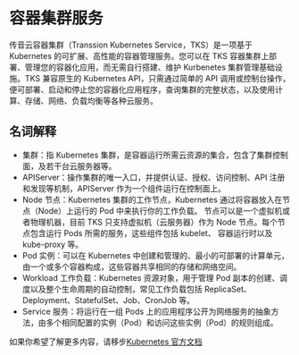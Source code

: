# 容器集群服务

传音云容器集群（Transsion Kubernetes Service，TKS）是一项基于 Kubernetes 的可扩展、高性能的容器管理服务。您可以在 TKS 容器集群上部署、管理您的容器化应用，而无需自行搭建、维护 Kurbenetes 集群管理基础设施。TKS 兼容原生的 Kubernetes API，只需通过简单的 API 调用或控制台操作，便可部署、启动和停止您的容器化应用程序，查询集群的完整状态，以及使用计算、存储、网络、负载均衡等各种云服务。

## 名词解释

* 集群：指 Kubernetes 集群，是容器运行所需云资源的集合，包含了集群控制面，及若干台云服务器等。
* APIServer：操作集群的唯一入口，并提供认证、授权、访问控制、API 注册和发现等机制，APIServer 作为一个组件运行在控制面上。
* Node 节点：Kubernetes 集群的工作节点，Kubernetes 通过将容器放入在节点（Node）上运行的 Pod 中来执行你的工作负载。 节点可以是一个虚拟机或者物理机器，目前 TKS 只支持虚拟机（云服务器）作为 Node 节点。每个节点包含运行 Pods 所需的服务，这些组件包括 kubelet、 容器运行时以及 kube-proxy 等。
* Pod 实例：可以在 Kubernetes 中创建和管理的、最小的可部署的计算单元，由一个或多个容器构成，这些容器共享相同的存储和网络空间。
* Workload 工作负载：Kubernetes 资源对象，用于管理 Pod 副本的创建、调度以及整个生命周期的自动控制，常见工作负载包括 ReplicaSet、Deployment、StatefulSet、Job、CronJob 等。
* Service 服务：将运行在一组 Pods 上的应用程序公开为网络服务的抽象方法，由多个相同配置的实例（Pod）和访问这些实例（Pod）的规则组成。

如果你希望了解更多内容，请移步[Kubernetes 官方文档](https://kubernetes.io/zh/)